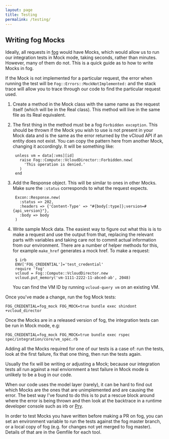 ```yaml
---
layout: page
title: Testing
permalink: /testing/
---
```


## Writing fog Mocks

Ideally, all requests in [fog](https://github.com/fog/fog) would have Mocks, which would allow us to run our integration tests in Mock mode, taking seconds, rather than minutes. However, many of them do not. This is a quick guide as to how to write Mocks in fog.

If the Mock is not implemented for a particular request, the error when running the test will be `Fog::Errors::MockNotImplemented:` and the stack trace will allow you to trace through our code to find the particular request used.

1. Create a method in the Mock class with the same name as the request itself (which will be in the Real class). This method will live in the same file as its Real equivalent.

2. The first thing in the method must be a fog `Forbidden exception`. This should be thrown if the Mock you wish to use is not present in your Mock data and is the same as the error returned by the vCloud API if an entity does not exist. You can copy the pattern here from another Mock, changing it accordingly. It will be something like:

        unless vm = data[:vms][id]
          raise Fog::Compute::VcloudDirector::Forbidden.new(
            'This operation is denied.'
          )
        end

3. Add the Response object. This will be similar to ones in other Mocks. Make sure the `:status` corresponds to what the request expects.

        Excon::Response.new(
          :status => 202,
          :headers => {'Content-Type' => "#{body[:type]};version=#{api_version}"},
          :body => body
        )

4. Write sample Mock data. The easiest way to figure out what this is is to make a request and use the output from that, replacing the relevant parts with variables and taking care not to commit actual information from our environment. There are a number of helper methods for this, for example `make_href` generates a mock href.
To make a request:

        $ irb
        ENV['FOG_CREDENTIAL']='test_credential'
        require 'fog'
        vcloud = Fog::Compute::VcloudDirector.new
        vcloud.put_memory('vm-1111-2222-11-abced-ab', 2048)


    You can find the VM ID by running `vcloud-query vm` on an existing VM.

Once you've made a change, run the fog Mock tests:

`FOG_CREDENTIAL=fog_mock FOG_MOCK=true bundle exec shindont +vcloud_director`

Once the Mocks are in a released version of fog, the integration tests can be run in Mock mode, e.g:

`FOG_CREDENTIAL=fog_mock FOG_MOCK=true bundle exec rspec spec/integration/core/vm_spec.rb`

Adding all the Mocks required for one of our tests is a case of: run the tests, look at the first failure, fix that one thing, then run the tests again. 

Usually the fix will be writing or adjusting a Mock; because our integration tests all run against a real enviornment a test failure in Mock mode is unlikely to be a bug in our code.

When our code uses the model layer (rarely), it can be hard to find out which Mocks are the ones that are unimplemented and are causing the error. The best way I've found to do this is to put a rescue block around where the error is being thrown and then look at the backtrace in a runtime developer console such as irb or [Pry](https://github.com/pry/pry).

In order to test Mocks you have written before making a PR on fog, you can set an environment variable to run the tests against the fog master branch, or a local copy of fog (e.g. for changes not yet merged to fog master). Details of that are in the Gemfile for each tool.
